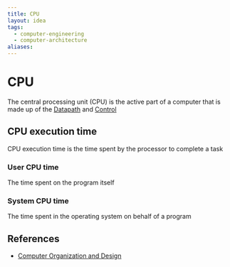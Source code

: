 ```yaml
---
title: CPU
layout: idea
tags:
  - computer-engineering
  - computer-architecture
aliases:
---
```


# CPU

The central processing unit (CPU) is the active part of a computer that is made
up of the [Datapath](/computer-engineering/Datapath) and
[Control](/computer-engineering/Control)

## CPU execution time

CPU execution time is the time spent by the processor to complete a task

### User CPU time

The time spent on the program itself

### System CPU time

The time spent in the operating system on behalf of a program

## References

- [Computer Organization and Design](/reference/Computer-Organization-and-Design)
